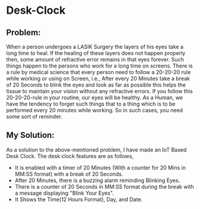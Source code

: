 # Desk-Clock

## Problem:
When a person undergoes a LASIK Surgery the layers of his eyes take a long time to heal. If the healing of these layers does not happen properly then, some amount of refractive error remains in that eyes forever. Such things happen to the persons who work for a  long time on screens. There is a rule by medical science that every person need to follow a 20-20-20 rule while working or using on Screen, i.e., After every 20 Minutes take a break of 20 Seconds to blink the eyes and look as far as possible this helps the tissue to maintain your vision without any refractive errors. If you follow this 20-20-20-rule in your routine, our eyes will be healthy.
As a Human, we have the tendency to forget such things that to a thing which is to be performed every 20 minutes while working. So in such cases, you need some sort of reminder.

## My  Solution:
As a solution to the above-mentioned problem, I have made an IoT Based Desk Clock. The desk clock features are as follows,
- It is enabled with a timer of 20 Minutes (With a counter for 20 Mins in MM:SS format) with a break of 20 Seconds.
- After 20 Minutes, there is a buzzing alarm reminding Blinking Eyes.
- There is a counter of 20 Seconds in MM:SS format during the break with a message displaying "Blink Your Eyes".
- It Shows the Time(12 Hours Format), Day, and Date.


